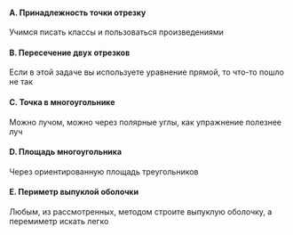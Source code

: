 #### A. Принадлежность точки отрезку
Учимся писать классы и пользоваться произведениями

#### B. Пересечение двух отрезков
Если в этой задаче вы используете уравнение прямой, то что-то пошло не так

#### C. Точка в многоугольнике
Можно лучом, можно через полярные углы, как упражнение полезнее луч

#### D. Площадь многоугольника
Через ориентированную площадь треугольников

#### E. Периметр выпуклой оболочки
Любым, из рассмотренных, методом строите выпуклую оболочку, а перемиметр искать легко
